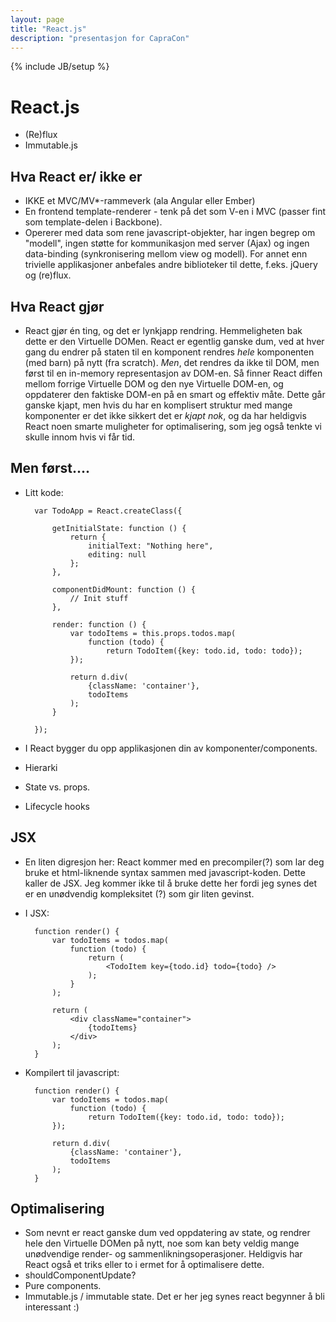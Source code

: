 ```yaml
---
layout: page
title: "React.js"
description: "presentasjon for CapraCon"
---
```

{% include JB/setup %}


React.js
========

* (Re)flux
* Immutable.js

Hva React er/ ikke er
---------------------

* IKKE et MVC/MV\*-rammeverk (ala Angular eller Ember)
* En frontend template-renderer -
  tenk på det som V-en i MVC
  (passer fint som template-delen i Backbone).
* Opererer med data som rene javascript-objekter,
  har ingen begrep om "modell",
  ingen støtte for kommunikasjon med server (Ajax)
  og ingen data-binding
  (synkronisering mellom view og modell).
  For annet enn trivielle applikasjoner
  anbefales andre biblioteker til dette,
  f.eks. jQuery og (re)flux.

Hva React gjør
--------------

* React gjør én ting, og det er lynkjapp rendring.
  Hemmeligheten bak dette er den Virtuelle DOMen.
  React er egentlig ganske dum,
  ved at hver gang du endrer på staten til en komponent
  rendres _hele_ komponenten (med barn) på nytt (fra scratch).
  _Men_, det rendres da ikke til DOM,
  men først til en in-memory representasjon av DOM-en.
  Så finner React diffen mellom
  forrige Virtuelle DOM og den nye Virtuelle DOM-en,
  og oppdaterer den faktiske DOM-en
  på en smart og effektiv måte.
  Dette går ganske kjapt,
  men hvis du har en komplisert struktur
  med mange komponenter
  er det ikke sikkert det er _kjapt nok_,
  og da har heldigvis React noen smarte
  muligheter for optimalisering,
  som jeg også tenkte vi skulle innom hvis vi får tid.

Men først....
-------------

* Litt kode:

        var TodoApp = React.createClass({

            getInitialState: function () {
                return {
                    initialText: "Nothing here",
                    editing: null
                };
            },

            componentDidMount: function () {
                // Init stuff
            },

            render: function () {
                var todoItems = this.props.todos.map(
                    function (todo) {
                        return TodoItem({key: todo.id, todo: todo});
                });

                return d.div(
                    {className: 'container'},
                    todoItems
                );
            }

        });

* I React bygger du opp applikasjonen din av komponenter/components.
* Hierarki
* State vs. props.
* Lifecycle hooks

JSX
---

* En liten digresjon her:
  React kommer med en precompiler(?) som lar deg bruke et
  html-liknende syntax sammen med javascript-koden.
  Dette kaller de JSX.
  Jeg kommer ikke til å bruke dette her
  fordi jeg synes det er en unødvendig kompleksitet (?)
  som gir liten gevinst.

* I JSX:

        function render() {
            var todoItems = todos.map(
                function (todo) {
                    return (
                        <TodoItem key={todo.id} todo={todo} />
                    );
                }
            );

            return (
                <div className="container">
                    {todoItems}
                </div>
            );
        }

* Kompilert til javascript:

        function render() {
            var todoItems = todos.map(
                function (todo) {
                    return TodoItem({key: todo.id, todo: todo});
            });

            return d.div(
                {className: 'container'},
                todoItems
            );
        }

Optimalisering
------------

* Som nevnt er react ganske dum
  ved oppdatering av state,
  og rendrer hele den Virtuelle DOMen på nytt,
  noe som kan bety veldig mange unødvendige
  render- og sammenlikningsoperasjoner.
  Heldigvis har React også et triks eller to i ermet
  for å optimalisere dette.
* shouldComponentUpdate?
* Pure components.
* Immutable.js / immutable state.
  Det er her jeg synes react begynner å bli interessant :)



